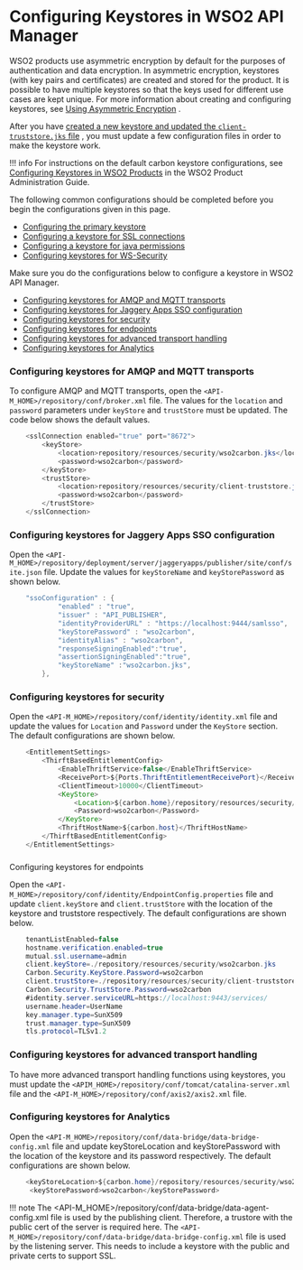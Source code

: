 # Configuring Keystores in WSO2 API Manager

WSO2 products use asymmetric encryption by default for the purposes of authentication and data encryption. In asymmetric encryption, keystores (with key pairs and certificates) are created and stored for the product. It is possible to have multiple keystores so that the keys used for different use cases are kept unique. For more information about creating and configuring keystores, see [Using Asymmetric Encryption](https://docs.wso2.com/display/ADMIN44x/Using+Asymmetric+Encryption) .

After you have [created a new keystore and updated the `client-truststore.jks` file](https://docs.wso2.com/display/ADMIN44x/Creating+New+Keystores) , you must update a few configuration files in order to make the keystore work.

!!! info
For instructions on the default carbon keystore configurations, see [Configuring Keystores in WSO2 Products](https://docs.wso2.com/display/ADMIN44x/Configuring+Keystores+in+WSO2+Products) in the WSO2 Product Administration Guide.

The following common configurations should be completed before you begin the configurations given in this page.

-   [Configuring the primary keystore](https://docs.wso2.com/display/ADMIN44x/Configuring+Keystores+in+WSO2+Products#Configuring%20the%20primary%20keystore)
-   [Configuring a keystore for SSL connections](https://docs.wso2.com/display/ADMIN44x/Configuring+Keystores+in+WSO2+Products#Configuring%20keystores%20for%20SSL%20connections)
-   [Configuring a keystore for java permissions](https://docs.wso2.com/display/ADMIN44x/Configuring+Keystores+in+WSO2+Products#Configuring%20a%20keystore%20for%20java%20permissions)
-   [Configuring keystores for WS-Security](https://docs.wso2.com/display/ADMIN44x/Configuring+Keystores+in+WSO2+Products#Configuring%20keystores%20for%20WS-Security)


Make sure you do the configurations below to configure a keystore in WSO2 API Manager.

-   [Configuring keystores for AMQP and MQTT transports](#ConfiguringKeystoresinWSO2APIManager-ConfiguringkeystoresforAMQPandMQTTtransports)
-   [Configuring keystores for Jaggery Apps SSO configuration](#ConfiguringKeystoresinWSO2APIManager-ConfiguringkeystoresforJaggeryAppsSSOconfiguration)
-   [Configuring keystores for security](#ConfiguringKeystoresinWSO2APIManager-Configuringkeystoresforsecurity)
-   [Configuring keystores for endpoints](#ConfiguringKeystoresinWSO2APIManager-Configuringkeystoresforendpoints)
-   [Configuring keystores for advanced transport handling](#ConfiguringKeystoresinWSO2APIManager-Configuringkeystoresforadvancedtransporthandling)
-   [Configuring keystores for Analytics](#ConfiguringKeystoresinWSO2APIManager-ConfiguringkeystoresforAnalytics)

### Configuring keystores for AMQP and MQTT transports

To configure AMQP and MQTT transports, open the `<API-M_HOME>/repository/conf/broker.xml` file. The values for the `location` and `password` parameters under `keyStore` and `trustStore` must be updated. The code below shows the default values.

``` java
    <sslConnection enabled="true" port="8672">
        <keyStore>
            <location>repository/resources/security/wso2carbon.jks</location>
            <password>wso2carbon</password>
        </keyStore>
        <trustStore>
            <location>repository/resources/security/client-truststore.jks</location>
            <password>wso2carbon</password>
        </trustStore>
    </sslConnection>
```

### Configuring keystores for Jaggery Apps SSO configuration

Open the `<API-M_HOME>/repository/deployment/server/jaggeryapps/publisher/site/conf/site.json` file. Update the values for `keyStoreName` and `keyStorePassword` as shown below.

``` java
    "ssoConfiguration" : {
            "enabled" : "true",
            "issuer" : "API_PUBLISHER",
            "identityProviderURL" : "https://localhost:9444/samlsso",
            "keyStorePassword" : "wso2carbon",
            "identityAlias" : "wso2carbon",
            "responseSigningEnabled":"true",
            "assertionSigningEnabled":"true",
            "keyStoreName" :"wso2carbon.jks",
        },
```

### Configuring keystores for security

Open the `<API-M_HOME>/repository/conf/identity/identity.xml` file and update the values for `Location` and `Password` under the `KeyStore` section. The default configurations are shown below.

``` java
    <EntitlementSettings>
        <ThirftBasedEntitlementConfig>
            <EnableThriftService>false</EnableThriftService>
            <ReceivePort>${Ports.ThriftEntitlementReceivePort}</ReceivePort>
            <ClientTimeout>10000</ClientTimeout>
            <KeyStore>
                <Location>${carbon.home}/repository/resources/security/wso2carbon.jks</Location>
                <Password>wso2carbon</Password>
            </KeyStore>
            <ThriftHostName>${carbon.host}</ThriftHostName>
        </ThirftBasedEntitlementConfig>
    </EntitlementSettings>
```

### 
Configuring keystores for endpoints

Open the `<API-M_HOME>/repository/conf/identity/EndpointConfig.properties` file and update `client.keyStore` and `client.trustStore` with the location of the keystore and truststore respectively. The default configurations are shown below.

``` java
    tenantListEnabled=false
    hostname.verification.enabled=true
    mutual.ssl.username=admin
    client.keyStore=./repository/resources/security/wso2carbon.jks
    Carbon.Security.KeyStore.Password=wso2carbon
    client.trustStore=./repository/resources/security/client-truststore.jks
    Carbon.Security.TrustStore.Password=wso2carbon
    #identity.server.serviceURL=https://localhost:9443/services/
    username.header=UserName
    key.manager.type=SunX509
    trust.manager.type=SunX509
    tls.protocol=TLSv1.2
```

### Configuring keystores for advanced transport handling

To have more advanced transport handling functions using keystores, you must update the `<APIM_HOME>/repository/conf/tomcat/catalina-server.xml` file and the `<API-M_HOME>/repository/conf/axis2/axis2.xml` file.

### Configuring keystores for Analytics

Open the `<API-M_HOME>/repository/conf/data-bridge/data-bridge-config.xml` file and update keyStoreLocation and keyStorePassword with the location of the keystore and its password respectively. The default configurations are shown below.

``` java
    <keyStoreLocation>${carbon.home}/repository/resources/security/wso2carbon.jks</keyStoreLocation>
     <keyStorePassword>wso2carbon</keyStorePassword>
```

!!! note
The &lt;API-M\_HOME&gt;/repository/conf/data-bridge/data-agent-config.xml file is used by the publishing client. Therefore, a trustore with the public cert of the server is required here. The `<API-M_HOME>/repository/conf/data-bridge/data-bridge-config.xml` file is used by the listening server. This needs to include a keystore with the public and private certs to support SSL.


